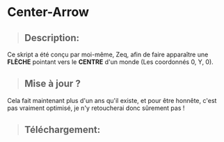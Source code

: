 # Center-Arrow

> ## Description:

Ce skript a été conçu par moi-même, Zeq, afin de faire apparaître une **FLÈCHE** pointant vers le **CENTRE** d'un monde (Les coordonnés 0, Y, 0).

> ## Mise à jour ?

Cela fait maintenant plus d'un ans qu'il existe, et pour être honnête, c'est pas vraiment optimisé, je n'y retoucherai donc sûrement pas !

> ## Téléchargement:

